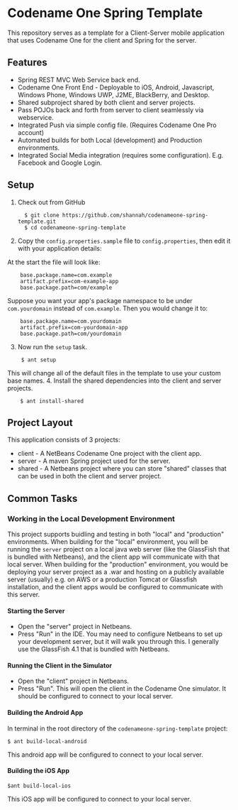 # Codename One Spring Template

This repository serves as a template for a Client-Server mobile application that uses Codename One for the client and Spring for the server.

## Features

* Spring REST MVC Web Service back end.
* Codename One Front End - Deployable to iOS, Android, Javascript, Windows Phone, Windows UWP, J2ME, BlackBerry, and Desktop.
* Shared subproject shared by both client and server projects.
* Pass POJOs back and forth from server to client seamlessly via webservice.
* Integrated Push via simple config file. (Requires Codename One Pro account)
* Automated builds for both Local (development) and Production environments.
* Integrated Social Media integration (requires some configuration).  E.g. Facebook and Google Login.

## Setup

1. Check out from GitHub

         $ git clone https://github.com/shannah/codenameone-spring-template.git
         $ cd codenameone-spring-template
2. Copy the `config.properties.sample` file to `config.properties`, then edit it with your application details:
 
 At the start the file will look like:

        base.package.name=com.example
        artifact.prefix=com-example-app
        base.package.path=com/example

 Suppose you want your app's package namespace to be under `com.yourdomain` instead of `com.example`.  Then you would change it to:
        
        base.package.name=com.yourdomain
        artifact.prefix=com-yourdomain-app
        base.package.path=com/yourdomain
3. Now run the `setup` task.
        
        $ ant setup
        
 This will change all of the default files in the template to use your custom base names.
4. Install the shared dependencies into the client and server projects.

        $ ant install-shared

## Project Layout

This application consists of 3 projects:

* client - A NetBeans Codename One project with the client app.
* server - A maven Spring project used for the server.
* shared - A Netbeans project where you can store "shared" classes that can be used in both the client and server project.

## Common Tasks

### Working in the Local Development Environment

This project supports buidling and testing in both "local" and "production" environments.  When building for the "local" environment, you will be running the `server` project on a local java web server (like the GlassFish that is bundled with Netbeans), and the client app will communicate with that local server.  When building for the "production" environment, you would be deploying your server project as a .war and hosting on a publicly available server (usually) e.g. on AWS or a production Tomcat or Glassfish installation, and the client apps would be configured to communicate with this server.

#### Starting the Server

* Open the "server" project in Netbeans.
* Press "Run" in the IDE.  You may need to configure Netbeans to set up your development server, but it will walk you through this.  I generally use the GlassFish 4.1 that is bundled with Netbeans.

#### Running the Client in the Simulator

* Open the "client" project in Netbeans.
* Press "Run".  This will open the client in the Codename One simulator.  It should be configured to connect to your local server.

#### Building the Android App

In terminal in the root directory of the `codenameone-spring-template` project:

~~~~
$ ant build-local-android
~~~~

This android app will be configured to connect to your local server.

#### Building the iOS App

~~~~
$ant build-local-ios
~~~~

This iOS app will be configured to connect to your local server.





